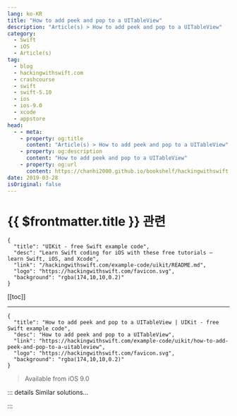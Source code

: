 ```yaml
---
lang: ko-KR
title: "How to add peek and pop to a UITableView"
description: "Article(s) > How to add peek and pop to a UITableView"
category:
  - Swift
  - iOS
  - Article(s)
tag: 
  - blog
  - hackingwithswift.com
  - crashcourse
  - swift
  - swift-5.10
  - ios
  - ios-9.0
  - xcode
  - appstore
head:
  - - meta:
    - property: og:title
      content: "Article(s) > How to add peek and pop to a UITableView"
    - property: og:description
      content: "How to add peek and pop to a UITableView"
    - property: og:url
      content: https://chanhi2000.github.io/bookshelf/hackingwithswift.com/example-code/uikit/how-to-add-peek-and-pop-to-a-uitableview.html
date: 2019-03-28
isOriginal: false
---
```


# {{ $frontmatter.title }} 관련

```component VPCard
{
  "title": "UIKit - free Swift example code",
  "desc": "Learn Swift coding for iOS with these free tutorials – learn Swift, iOS, and Xcode",
  "link": "/hackingwithswift.com/example-code/uikit/README.md",
  "logo": "https://hackingwithswift.com/favicon.svg",
  "background": "rgba(174,10,10,0.2)"
}
```

[[toc]]

---

```component VPCard
{
  "title": "How to add peek and pop to a UITableView | UIKit - free Swift example code",
  "desc": "How to add peek and pop to a UITableView",
  "link": "https://hackingwithswift.com/example-code/uikit/how-to-add-peek-and-pop-to-a-uitableview",
  "logo": "https://hackingwithswift.com/favicon.svg",
  "background": "rgba(174,10,10,0.2)"
}
```

> Available from iOS 9.0

<!-- TODO: 작성 -->

<!--
Peek and pop are features of 3D Touch that let users press hard on something to show more information. It’s surprisingly easy to add when working with table view cells and collection view cells, and downright trivial if you use storyboards and segues.

First, the trivial case: if you’re using storyboards and segues, Xcode can do all the work for you. If you want to see how easy it is, create a new iOS app using the Master-Detail project template, then open Main.storyboard. Find the Show Detail segue that moves from the table view to the detail view, then check the box marked “Preview & Commit Segues” in the attributes inspector.

That’s it: iOS will automatically make peek and pop code for that segue – you can press hard on a table view cell to bring up the detail controller as a preview, then press harder to make it full screen. (Note: if you’re using the simulator this isn’t easy to do – try using a real device!)

If you’re *not* using segues you need to write some code yourself. First, make your view controller conform to `UIViewControllerPreviewingDelegate` so that you’re able to respond to previewing requests correctly. Second, you need to tell the system we want to support previewing by calling `registerForPreviewing()` in your `viewDidLoad()` method:

```swift
registerForPreviewing(with: self, sourceView: yourTableView)
```

That tells iOS that the view controller is able to respond to previewing requests for your table view.

There are two methods you need to fill in for the `UIViewControllerPreviewingDelegate` protocol: which view controller should be shown when the user presses at a certain location, and when the user presses harder how do you want to present it.

For many apps the code to create a previewing detail controller will be the same code to create a regular detail view controller, so it’s a good idea to create a method to instantiate a detail view controller and configure it as needed.

For example, you might have something like this:

```swift
func detailViewController(for index: Int) -> DetailViewController {
    guard let vc = storyboard?.instantiateViewController(withIdentifier: "Detail") as? DetailViewController else {
        fatalError("Couldn't load detail view controller")
    }

    vc.selectedItem = index
    return vc
}
```

You would then have something like this inside your `didSelectRowAt` method:

```swift
override func tableView(_ tableView: UITableView, didSelectRowAt indexPath: IndexPath) {
    let vc = detailViewController(for: indexPath.row)
    navigationController?.pushViewController(vc, animated: true)
}
```

Now for the important part: filling in the peek and pop methods.

You need to write a `viewControllerForLocation` method, which gets called with whatever location on the screen the user touched. You can pass that straight to the table view to ask it what row is at that location, then tell the previewing context to use that row as its source rect – iOS will cause that row to zoom up while the others get blurred. Finally you can return the correct view controller, but if no cell was tapped you need to return `nil` instead so that no 3D Touch effect happens.

Here’s how that looks in code:

```swift
func previewingContext(_ previewingContext: UIViewControllerPreviewing, viewControllerForLocation location: CGPoint) -> UIViewController? {
    if let indexPath = yourTableView.indexPathForRow(at: location) {
        previewingContext.sourceRect = yourTableView.rectForRow(at: indexPath)
        return detailViewController(for: indexPath.row)
    }

    return nil
}
```

As for the pop effect, that’s just one line of code inside a `commit` method. You’ll be given the view controller that’s currently being peeked, so your method just needs to decide how to present it. For example, if you’re using a navigation controller you probably want to call `pushViewController()` here – iOS will automatically convert that into a pop zoom animation with bounce effect, but the end result will be a pushed view controller so you can go back like normal.

Here’s that in Swift:

```swift
func previewingContext(_ previewingContext: UIViewControllerPreviewing, commit viewControllerToCommit: UIViewController) {
    navigationController?.pushViewController(viewControllerToCommit, animated: true)
}
```

That’s all the code – it’s not really that hard to do, and UIKit makes the result look great.

-->

::: details Similar solutions…

<!--
/quick-start/swiftui/swiftui-tips-and-tricks">SwiftUI tips and tricks 
/quick-start/swiftui/all-swiftui-property-wrappers-explained-and-compared">All SwiftUI property wrappers explained and compared 
/example-code/uikit/how-to-create-live-playgrounds-in-xcode">How to create live playgrounds in Xcode 
/example-code/games/how-to-create-a-random-terrain-tile-map-using-sktilemapnode-and-gkperlinnoisesource">How to create a random terrain tile map using SKTileMapNode and GKPerlinNoiseSource 
/example-code/uikit/how-to-localize-your-ios-app">How to localize your iOS app</a>
-->

:::

